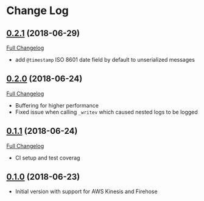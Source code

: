 # Change Log

## [0.2.1](https://github.com/vvondra/good-kinesis-reporter/tree/0.2.1) (2018-06-29)

[Full Changelog](https://github.com/vvondra/good-kinesis-reporter/compare/0.2.0...0.2.1)

- add `@timestamp` ISO 8601 date field by default to unserialized messages

## [0.2.0](https://github.com/vvondra/good-kinesis-reporter/tree/0.2.0) (2018-06-24)

[Full Changelog](https://github.com/vvondra/good-kinesis-reporter/compare/0.1.1...0.2.0)

- Buffering for higher performance
- Fixed issue when calling `_writev` which caused nested logs to be logged

## [0.1.1](https://github.com/vvondra/good-kinesis-reporter/tree/0.1.1) (2018-06-24)

[Full Changelog](https://github.com/vvondra/good-kinesis-reporter/compare/0.1.0...0.1.1)

- CI setup and test coverag

## [0.1.0](https://github.com/vvondra/good-kinesis-reporter/tree/0.1.0) (2018-06-23)

- Initial version with support for AWS Kinesis and Firehose
